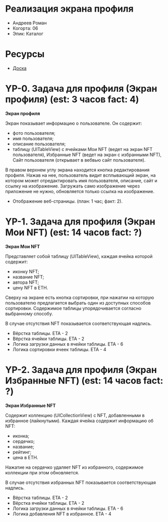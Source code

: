 # Реализация экрана профиля

- Андреев Роман
- Когорта: 06
- Эпик: Каталог

# Ресурсы

- [Доска](https://www.notion.so/002a21b3720c4c9197fae68409b407b3?pvs=21)

# YP-0. Задача для профиля (Экран профиля) (est: 3 часов fact: 4)
**Экран профиля**

Экран показывает информацию о пользователе. Он содержит:
- фото пользователя;
- имя пользователя;
- описание пользователя;
- таблицу (UITableView) с ячейками Мои NFT (ведет на экран NFT пользователя), Избранные NFT (ведет на экран с избранными NFT), Сайт пользователя (открывает в вебвью сайт пользователя).

В правом верхнем углу экрана находится кнопка редактирования профиля. Нажав на нее, пользователь видит всплывающий экран, на котором может отредактировать имя пользователя, описание, сайт и ссылку на изображение. Загружать само изображение через приложение не нужно, обновляется только ссылка на изображение.

- Отображение веб-страницы.  (план: 1 час; факт: 2).


# YP-1. Задача для профиля (Экран Мои NFT) (est: 14 часов fact: ?)

**Экран Мои NFT**

Представляет собой таблицу (UITableView), каждая ячейка которой содержит:
- иконку NFT;
- название NFT;
- автора NFT;
- цену NFT в ETH.

Сверху на экране есть кнопка сортировки, при нажатии на которую пользователю предлагается выбрать один из доступных способов сортировки. Содержимое таблицы упорядочивается согласно выбранному способу.

В случае отсутствия NFT показывается соответствующая надпись.

- Вёрстка таблицы. ETA - 2
- Вёрстка ячейки таблицы. ETA - 2
- Логика загрузки данных в ячейки таблицы. ETA - 6
- Логика сортировки ячеек таблицы. ETA - 4

# YP-2. Задача для профиля (Экран Избранные NFT)  (est: 14 часов fact: ?)

**Экран Избранные NFT**

Содержит коллекцию (UICollectionView) c NFT, добавленными в избранное (лайкнутыми). Каждая ячейка содержит информацию об NFT:
- иконка;
- сердечко;
- название;
- рейтинг;
- цена в ETH.

Нажатие на сердечко удаляет NFT из избранного, содержимое коллекции при этом обновляется.

В случае отсутствия избранных NFT показывается соответствующая надпись.


- Вёрстка таблицы. ETA - 2
- Вёрстка ячейки таблицы. ETA - 2
- Логика загрузки данных в ячейки таблицы. ETA - 6
- Логика добавления NFT в избранное. ETA - 4



